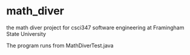 # math_diver
the math diver project for csci347 software engineering at Framingham State University

The program runs from MathDiverTest.java
